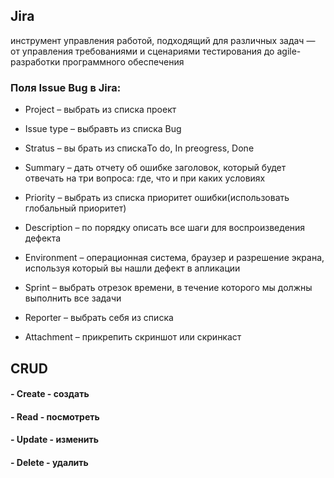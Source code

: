 ## Jira

инструмент управления работой, подходящий для различных задач — от управления требованиями и сценариями тестирования до agile-разработки программного обеспечения

### Поля Issue Bug в Jira:

- Project – выбрать из списка проект

- Issue type – выбравть из списка Bug

- Stratus – вы брать из спискаTo do, In preogress, Done

- Summary – дать отчету об ошибке заголовок, который будет отвечать на три вопроса: где, что и при каких условиях

- Priority – выбрать из списка приоритет ошибки(использовать глобальный приоритет)

- Description – по порядку описать все шаги для воспроизведения дефекта

- Environment – операционная система, браузер и разрешение экрана, используя который вы нашли дефект в апликации

- Sprint – выбрать отрезок времени, в течение которого мы должны выполнить все задачи

- Reporter – выбрать себя из списка

- Attachment – прикрепить скриншот или скринкаст

## CRUD

#### - Create - создать
#### - Read - посмотреть
#### - Update - изменить
#### - Delete - удалить

